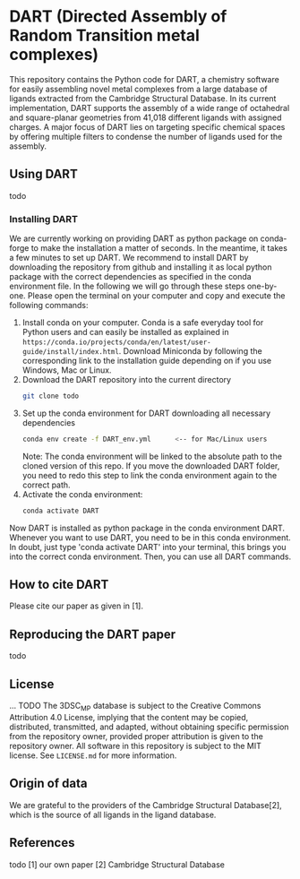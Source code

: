 
# DART (Directed Assembly of Random Transition metal complexes)
This repository contains the Python code for DART, a chemistry software for easily assembling novel metal complexes from a large database of ligands extracted from the Cambridge Structural Database. In its current implementation, DART supports the assembly of a wide range of octahedral and square-planar geometries from 41,018 different ligands with assigned charges. A major focus of DART lies on targeting specific chemical spaces by offering multiple filters to condense the number of ligands used for the assembly.

## Using DART
todo

### Installing DART
We are currently working on providing DART as python package on conda-forge to make the installation a matter of seconds. In the meantime, it takes a few minutes to set up DART. We recommend to install DART by downloading the repository from github and installing it as local python package with the correct dependencies as specified in the conda environment file. In the following we will go through these steps one-by-one. Please open the terminal on your computer and copy and execute the following commands:

1. Install conda on your computer. Conda is a safe everyday tool for Python users and can easily be installed as explained in `https://conda.io/projects/conda/en/latest/user-guide/install/index.html`. Download Miniconda by following the corresponding link to the installation guide depending on if you use Windows, Mac or Linux.
2. Download the DART repository into the current directory
   ```sh
   git clone todo
   ```
3. Set up the conda environment for DART downloading all necessary dependencies
   ```sh
   conda env create -f DART_env.yml      <-- for Mac/Linux users
   ```
   Note: The conda environment will be linked to the absolute path to the cloned version of this repo. If you move the downloaded DART folder, you need to redo this step to link the conda environment again to the correct path.
4. Activate the conda environment:
   ```sh
   conda activate DART
   ```
Now DART is installed as python package in the conda environment DART. Whenever you want to use DART, you need to be in this conda environment. In doubt, just type 'conda activate DART' into your terminal, this brings you into the correct conda environment. Then, you can use all DART commands.


## How to cite DART
Please cite our paper as given in [1].


## Reproducing the DART paper
todo


## License
... TODO
The 3DSC<sub>MP</sub> database is subject to the Creative Commons Attribution 4.0 License, implying that the content may be copied, distributed, transmitted, and adapted, without obtaining specific permission from the repository owner, provided proper attribution is given to the repository owner. All software in this repository is subject to the MIT license. See `LICENSE.md` for more information.


## Origin of data
We are grateful to the providers of the Cambridge Structural Database[2], which is the source of all ligands in the ligand database.


## References
todo
[1] our own paper
[2] Cambridge Structural Database

